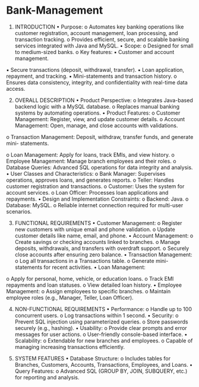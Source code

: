 # Bank-Management

1. INTRODUCTION
• Purpose:
o Automates key banking operations like customer registration, account
management, loan processing, and transaction tracking.
o Provides efficient, secure, and scalable banking services integrated with Java and
MySQL.
• Scope:
o Designed for small to medium-sized banks.
o Key features:
▪ Customer and account management.

▪ Secure transactions (deposit, withdrawal, transfer).
▪ Loan application, repayment, and tracking.
▪ Mini-statements and transaction history.
o Ensures data consistency, integrity, and confidentiality with real-time data access.

2. OVERALL DESCRIPTION
• Product Perspective:
o Integrates Java-based backend logic with a MySQL database.
o Replaces manual banking systems by automating operations.
• Product Features:
o Customer Management: Register, view, and update customer details.
o Account Management: Open, manage, and close accounts with validations.

o Transaction Management: Deposit, withdraw, transfer funds, and generate mini-
statements.

o Loan Management: Apply for loans, track EMIs, and view history.
o Employee Management: Manage branch employees and their roles.
o Database Queries: Advanced SQL operations for data integrity and analysis.
• User Classes and Characteristics:
o Bank Manager: Supervises operations, approves loans, and generates reports.
o Teller: Handles customer registration and transactions.
o Customer: Uses the system for account services.
o Loan Officer: Processes loan applications and repayments.
• Design and Implementation Constraints:
o Backend: Java.
o Database: MySQL.
o Reliable internet connection required for multi-user scenarios.

3. FUNCTIONAL REQUIREMENTS
• Customer Management:
o Register new customers with unique email and phone validation.
o Update customer details like name, email, and phone.
• Account Management:
o Create savings or checking accounts linked to branches.
o Manage deposits, withdrawals, and transfers with overdraft support.
o Securely close accounts after ensuring zero balance.
• Transaction Management:
o Log all transactions in a Transactions table.
o Generate mini-statements for recent activities.
• Loan Management:

o Apply for personal, home, vehicle, or education loans.
o Track EMI repayments and loan statuses.
o View detailed loan history.
• Employee Management:
o Assign employees to specific branches.
o Maintain employee roles (e.g., Manager, Teller, Loan Officer).

4. NON-FUNCTIONAL REQUIREMENTS
• Performance:
o Handle up to 100 concurrent users.
o Log transactions within 1 second.
• Security:
o Prevent SQL injection using parameterized queries.
o Store passwords securely (e.g., hashing).
• Usability:
o Provide clear prompts and error messages for user actions.
o User-friendly console-based interface.
• Scalability:
o Extendable for new branches and employees.
o Capable of managing increasing transactions efficiently.

5. SYSTEM FEATURES
• Database Structure:
o Includes tables for Branches, Customers, Accounts, Transactions, Employees,
and Loans.
• Query Features:
o Advanced SQL (GROUP BY, JOIN, SUBQUERY, etc.) for reporting and analysis.
